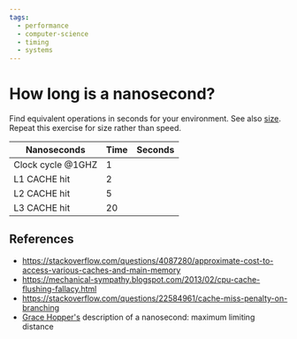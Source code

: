```yaml
---
tags:
  - performance
  - computer-science
  - timing
  - systems
---
```


# How long is a nanosecond?

Find equivalent operations in seconds for your environment. See also [size](/post/size). Repeat this exercise for size rather than speed.

| Nanoseconds | Time | Seconds |
| --- | --- | --- |
| Clock cycle @1GHZ | 1 | |
| L1 CACHE hit | 2 | |
| L2 CACHE hit | 5 | |
| L3 CACHE hit | 20 | |

## References
- https://stackoverflow.com/questions/4087280/approximate-cost-to-access-various-caches-and-main-memory
- https://mechanical-sympathy.blogspot.com/2013/02/cpu-cache-flushing-fallacy.html
- https://stackoverflow.com/questions/22584961/cache-miss-penalty-on-branching
- [Grace Hopper's](https://www.youtube.com/watch?v=9eyFDBPk4Yw) description of a nanosecond: maximum limiting distance


